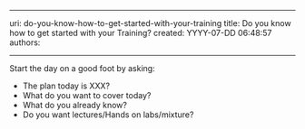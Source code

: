 

---
uri: do-you-know-how-to-get-started-with-your-training
title: Do you know how to get started with your Training?
created: YYYY-07-DD 06:48:57
authors:

---




<span class='intro'> 
  <p>Start the day on a good foot by asking&#58;</p>
<ul>
    <li>The plan today is XXX? </li>
    <li>What do you want to cover today? </li>
    <li>What do you already know? </li>
    <li>Do you want lectures/Hands on labs/mixture?</li>
</ul>
 </span>




